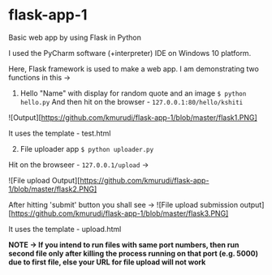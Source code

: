 # flask-app-1
Basic web app by using Flask in Python

I used the PyCharm software (+interpreter) IDE on Windows 10 platform. 

Here, Flask framework is used to make a web app. I am demonstrating two functions in this ->
1) Hello "Name" with display for random quote and an image
`$ python hello.py`
And then hit on the browser - `127.0.0.1:80/hello/kshiti`

![Output][https://github.com/kmurudi/flask-app-1/blob/master/flask1.PNG]

It uses the template - test.html

2) File uploader app 
`$ python uploader.py`

Hit on the browseer - `127.0.0.1/upload` ->

![File upload Output][https://github.com/kmurudi/flask-app-1/blob/master/flask2.PNG]

After hitting 'submit' button you shall see ->
![File upload submission output][https://github.com/kmurudi/flask-app-1/blob/master/flask3.PNG]


It uses the template - upload.html 

**NOTE -> If you intend to run files with same port numbers, then run second file only after killing the process running on that port (e.g. 5000) due to first file, else your URL for file upload will not work**



